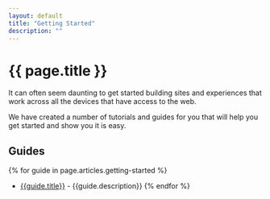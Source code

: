 ```yaml
---
layout: default
title: "Getting Started"
description: ""
---
```


# {{ page.title }}

It can often seem daunting to get started building sites and experiences that work across all the devices that have access to the web.

We have created a number of tutorials and guides for you that will help you get started and show you it is easy.

## Guides

{% for guide in page.articles.getting-started %}
*  <a href="{{guide.url}}">{{guide.title}}</a> - {{guide.description}}
{% endfor %}